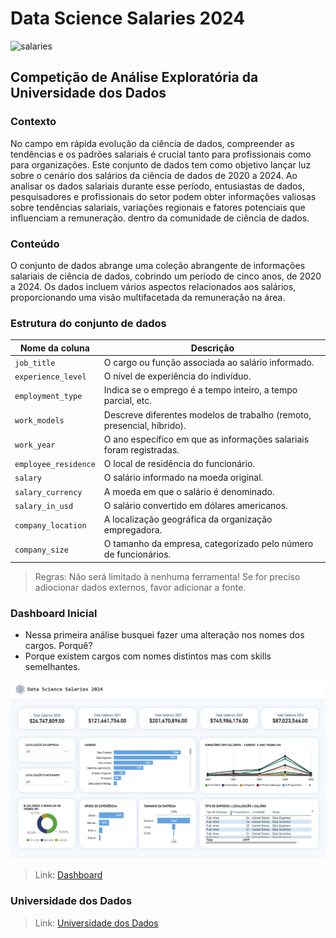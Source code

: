 # Data Science Salaries 2024

![salaries](https://img.freepik.com/free-vector/stack-money-gold-coins-3d-cartoon-style-icon-coins-with-dollar-sign-wad-cash-currency-flat-vector-illustration-wealth-investment-success-savings-economy-profit-concept_74855-26108.jpg?w=740&t=st=1709389349~exp=1709389949~hmac=73cf00293c3b43dcdad0810962222e284cb404b02377380605024af94be6c827)

## Competição de Análise Exploratória da Universidade dos Dados 

### Contexto

No campo em rápida evolução da ciência de dados, compreender as tendências e os padrões salariais é crucial tanto para profissionais como para organizações. Este conjunto de dados tem como objetivo lançar luz sobre o cenário dos salários da ciência de dados de 2020 a 2024. Ao analisar os dados salariais durante esse período, entusiastas de dados, pesquisadores e profissionais do setor podem obter informações valiosas sobre tendências salariais, variações regionais e fatores potenciais que influenciam a remuneração. dentro da comunidade de ciência de dados.

### Conteúdo

O conjunto de dados abrange uma coleção abrangente de informações salariais de ciência de dados, cobrindo um período de cinco anos, de 2020 a 2024. Os dados incluem vários aspectos relacionados aos salários, proporcionando uma visão multifacetada da remuneração na área.

### Estrutura do conjunto de dados

| Nome da coluna | Descrição |
| --- | --- |
| `job_title` |  O cargo ou função associada ao salário informado. |
| `experience_level` | O nível de experiência do indivíduo. |
| `employment_type` | Indica se o emprego é a tempo inteiro, a tempo parcial, etc. |
| `work_models` | Descreve diferentes modelos de trabalho (remoto, presencial, híbrido). |
| `work_year` | O ano específico em que as informações salariais foram registradas. |
| `employee_residence` | O local de residência do funcionário. |
| `salary` | O salário informado na moeda original. |
| `salary_currency` | A moeda em que o salário é denominado. |
| `salary_in_usd` | O salário convertido em dólares americanos. |
| `company_location` | A localização geográfica da organização empregadora. |
| `company_size` | O tamanho da empresa, categorizado pelo número de funcionários. |

> Regras: Não será limitado à nenhuma ferramenta! Se for preciso adiocionar dados externos, favor adicionar a fonte.

### Dashboard Inicial

- Nessa primeira análise busquei fazer uma alteração nos nomes dos cargos. Porquê?
- Porque existem cargos com nomes distintos mas com skills semelhantes.

![My Image](images/dashboard.PNG)

> Link: [Dashboard](https://app.powerbi.com/view?r=eyJrIjoiNjUzNzM4MzAtYWI5My00ZTQ1LWE5ZjItNzc2YzQzZDUwZTg3IiwidCI6IjZjY2E5MGExLTkzYTAtNDNlYS05YTA0LTZjZDU3MmFiZjlmMCJ9)

### Universidade dos Dados
> Link: [Universidade dos Dados](https://hotmart.com/pt-br/marketplace/produtos/clube-de-assinaturas-da-universidade-dos-dados/Y79687647W)

